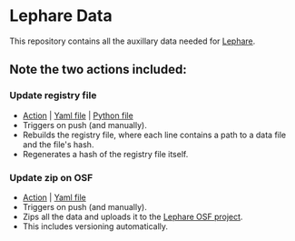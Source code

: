 # Lephare Data

This repository contains all the auxillary data needed for [Lephare](https://github.com/lephare-photoz/lephare).

## Note the two actions included:
### Update registry file
  - [Action](https://github.com/lephare-photoz/lephare-data/actions/workflows/update-registry.yml) | [Yaml file](https://github.com/lephare-photoz/lephare-data/blob/main/.github/workflows/update-registry.yml) | [Python file](https://github.com/lephare-photoz/lephare-data/blob/main/scripts/add_to_registry.py)
  - Triggers on push (and manually).
  - Rebuilds the registry file, where each line contains a path to a data file and the file's hash.
  - Regenerates a hash of the registry file itself.
### Update zip on OSF
  - [Action](https://github.com/lephare-photoz/lephare-data/actions/workflows/update-zip-on-osf.yml) | [Yaml file](https://github.com/lephare-photoz/lephare-data/blob/main/.github/workflows/update-zip-on-osf.yml)
  - Triggers on push (and manually).
  - Zips all the data and uploads it to the [Lephare OSF project](https://osf.io/mvpks/files/osfstorage).
  - This includes versioning automatically.
